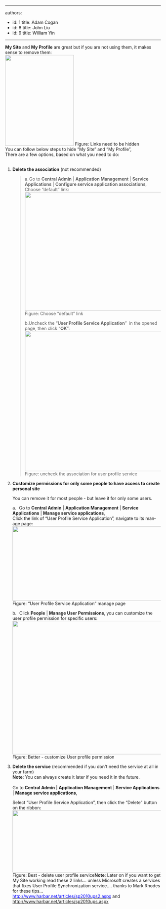 

---
authors:
  - id: 1
    title: Adam Cogan
  - id: 8
    title: John Liu
  - id: 9
    title: William Yin
---




<span class='intro'> 
  <div>
<font><strong>My Site</strong> and <strong>My Profile</strong> are great but if you are not using them, it makes sense to remove them&#58;<font><br>
</font></font><img alt="" height="293" width="222" class="ms-rteCustom-ImageArea" src="/Standards/SoftwareDevelopment/RulesToBetterSharePoint/PublishingImages/LinksNeedToBeRemove.png" /> <font class="ms-rteCustom-FigureNormal">Figure&#58; Links need to be hidden</font>
</div>
 </span>


  <div>
<div>
<span><font>You can follow below steps to&#160;hide “My Site” and “My Profile”,<br>
There are a few options, based on what you need to do&#58;<br>
</font>
<br>
<font>
<ol>
    <li><strong>Delete the association</strong> (not recommended)
    <blockquote style="margin-right&#58;0px;" dir="ltr">
    <p>
    a.<span style="font&#58;7pt 'times new roman';"> </span>Go to <strong>Central Admin</strong>
    | <strong>Application Management</strong> | <strong>Service Applications</strong>
    | <strong>Configure service application associations</strong>,&#160;<br>
    Choose “default” link&#58;
    <br>
    <img alt="" height="384" width="569" src="/Standards/SoftwareDevelopment/RulesToBetterSharePoint/PublishingImages/RemoveAssociation.png" class="ms-rteCustom-ImageArea" /><font class="ms-rteCustom-FigureBad">Figure&#58; Choose “default” link</font></p>
    <p>
    b.Uncheck the “<strong>User Profile Service Application</strong>”&#160; in the
    opened page, then click “<strong>OK</strong>”&#58;<span lang="EN-US">
    <img alt="" height="453" width="570" src="/Standards/SoftwareDevelopment/RulesToBetterSharePoint/PublishingImages/RemoveAssociation2.png" class="ms-rteCustom-ImageArea" /><br>
    </span>
    <font class="ms-rteCustom-FigureBad">Figure&#58; uncheck the association for user
    profile service</font></p>
    </blockquote>
    <p></p>
    </li>
    <span>
    <font>
    <li><strong>Customize permissions for only some people to have access to create personal
    site</strong>
    <p>
    You can remove it for most people - but leave it for only some users.</p>
    <p>
    <span lang="EN-US">a.<span style="font&#58;7pt 'times new roman';">&#160;&#160;&#160;
    </span>Go to <strong>Central Admin</strong> | <strong>Application Management</strong>
    | <strong>Service Applications</strong> | <strong>Manage service applications</strong>,<br>
    Click the link of “User Profile Service Application”, navigate to its manage
    page&#58;</span><strong><span lang="EN-US"><img alt="" height="241" width="573" src="/Standards/SoftwareDevelopment/RulesToBetterSharePoint/PublishingImages/UserProfileServiceManagePage.png" class="ms-rteCustom-ImageArea" /><br>
    </span></strong><font class="ms-rteCustom-FigureGood">Figure&#58; “User Profile
    Service Application” manage page</font></p>
    <p>
    b.<span style="font&#58;7pt 'times new roman';">&#160;&#160;&#160; </span>Click
    <strong>People</strong> | <strong>Manage User Permissions</strong>, you can
    customize the user profile permission for specific users&#58;<strong><span lang="EN-US"><img alt="" height="431" width="498" src="/Standards/SoftwareDevelopment/RulesToBetterSharePoint/PublishingImages/CustomUserProfileServicePermission.png" class="ms-rteCustom-ImageArea" /></span><br>
    </strong><span class="ms-rteCustom-FigureGood">Figure&#58; Better - customize User profile
    permission</span></p>
    </li>
    </font></span>
    <li><strong>Delete the service</strong> (recommended if you don't need the service at all in your farm)<br>
    <strong>Note</strong>&#58; You can always create it later if you need it in the
    future.<br>
    <br>
    Go to <strong>Central Admin</strong> | <strong>Application Management</strong> |
    <strong>Service Applications</strong> | <strong>Manage service applications</strong>,
    <br>
    <p>
    <span lang="EN-US">Select “User Profile Service Application”, then click the
    “Delete” button on the ribbon&#58;</span><strong><span lang="EN-US"><img alt="" height="201" width="572" src="/Standards/SoftwareDevelopment/RulesToBetterSharePoint/PublishingImages/DeleteUserProfileService.png" class="ms-rteCustom-ImageArea" /><br>
    </span></strong><font class="ms-rteCustom-FigureNormal">
    <span class="ms-rteCustom-FigureNormal"><span class="ms-rteCustom-FigureGood">Figure&#58; Best - delete user profile
    service<span lang="EN-US"></span></span><span lang="EN-US"></span></span></font><strong><span lang="EN-US"><font>Note</font></span></strong><span lang="EN-US"><font>&#58;
    Later on if you want to get My Site working read these 2 links… unless Microsoft
    creates a services that fixes User Profile Synchronization service…. thanks to
    Mark Rhodes for these tips…<br>
    </font><a href="http&#58;//www.harbar.net/articles/sp2010ups2.aspx">
    <font color="#0000ff">http&#58;//www.harbar.net/articles/sp2010ups2.aspx</font></a><font>
    and </font><a href="http&#58;//www.harbar.net/articles/sp2010ups.aspx"><font>
    http&#58;//www.harbar.net/articles/sp2010ups.aspx</font></a></span></p>
    </li>
</ol>
</font></span>
<p><span lang="EN-US"><a href="http&#58;//www.harbar.net/articles/sp2010ups.aspx"><font><br>
</font></a></span></p>
</div>
</div>



